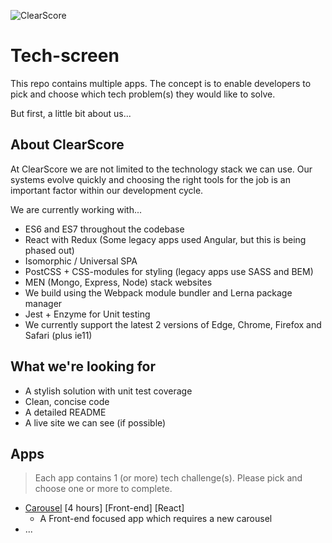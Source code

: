 ![ClearScore](https://raw.githubusercontent.com/ClearScore/tech-screen/master/assets/clearscore.png?token=ABpdw5m-hB7aVWCKaYGpucwwUt438SHLks5atOQHwA%3D%3D)

# Tech-screen

This repo contains multiple apps.  The concept is to enable developers to pick and choose which tech problem(s) they would like to solve.
  
But first, a little bit about us...

## About ClearScore

At ClearScore we are not limited to the technology stack we can use. Our systems evolve quickly and choosing the right tools for the job is an important factor within our development cycle.

We are currently working with...
 * ES6 and ES7 throughout the codebase
 * React with Redux (Some legacy apps used Angular, but this is being phased out)
 * Isomorphic / Universal SPA
 * PostCSS + CSS-modules for styling (legacy apps use SASS and BEM)
 * MEN (Mongo, Express, Node) stack websites
 * We build using the Webpack module bundler and Lerna package manager
 * Jest + Enzyme for Unit testing
 * We currently support the latest 2 versions of Edge, Chrome, Firefox and Safari (plus ie11)

## What we're looking for

 * A stylish solution with unit test coverage
 * Clean, concise code
 * A detailed README
 * A live site we can see (if possible) 

## Apps

 > Each app contains 1 (or more) tech challenge(s). Please pick and choose one or more to complete.

 * [Carousel](/carousel) \[4 hours] \[Front-end] \[React]
   * A Front-end focused app which requires a new carousel
 * ...

